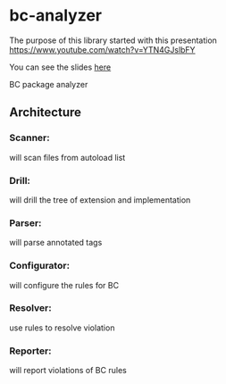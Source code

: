 bc-analyzer
===========

The purpose of this library started with this presentation https://www.youtube.com/watch?v=YTN4GJslbFY

You can see the slides [here](https://speakerdeck.com/cordoval/symfony-components-in-the-wild-drupal-jungle)


BC package analyzer

## Architecture

### Scanner:

  will scan files from autoload list

### Drill:
  
  will drill the tree of extension and implementation

### Parser:

  will parse annotated tags

### Configurator:

  will configure the rules for BC
  
### Resolver:

  use rules to resolve violation

### Reporter:

  will report violations of BC rules
